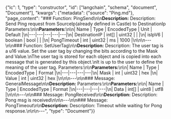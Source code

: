 {"lc": 1, "type": "constructor", "id": ["langchain", "schema", "document", "Document"], "kwargs": {"metadata": {"source": "Ping.md"}, "page_content": "### Function: PingSend\n\n**Description:** Description: Send Ping request from  SourceIp(already defined in Castle) to DestinationIp Parameters:\n\n**Parameters:**\n\n| Name | Type | EncodedType | Unit | Default |\n|---|---|---|---|---|\n| DestinationIP | int[] | uint32 |  |  |\n| isIpV6 | boolean | bool |  |  |\n| PongTimeout | int | uint32 | ms | 1000 |\n\n\n---\n\n### Function: SetUserTag\n\n**Description:** Description: The user tag is a u16 value. Set the user tag by changing the bits according to the Mask and Value.\nThe user tag is stored for each object and is copied into each message that is generated by this object.\nIt is up to the user to define the meaning of the user tag. Parameters:\n\n**Parameters:**\n\n| Name | Type | EncodedType | Format |\n|---|---|---|---|\n| Mask | int | uint32 | hex |\n| Value | int | uint32 | hex |\n\n\n---\n\n### Message: GeneralMessage\n\n**Description:** Parameters:\n\n**Parameters:**\n\n| Name | Type | EncodedType | Format |\n|---|---|---|---|\n| Data | int[] | uint8 | utf8 |\n\n\n---\n\n### Message: PongReceived\n\n**Description:** Description: Pong msg is received\n\n\n---\n\n### Message: PongTimeout\n\n**Description:** Description: Timeout while waiting for Pong response.\n\n\n---", "type": "Document"}}
